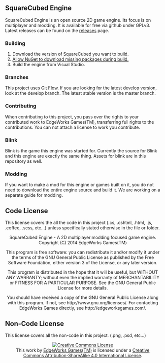 ## SquareCubed Engine ##
SquareCubed Engine is an open source 2D game engine. Its focus is on
multiplayer and modding. It is available for free via github under
GPLv3. Latest releases can be found on the [releases](https://github.com/EdgeWorks-Games/SquareCubed/releases) page.

### Building ###
1. Download the version of SquareCubed you want to build.
2. [Allow NuGet to download missing packages during build.](http://docs.nuget.org/docs/workflows/using-nuget-without-committing-packages)
3. Build the engine from Visual Studio.

### Branches ###
This project uses [Git Flow](http://nvie.com/posts/a-successful-git-branching-model/).
If you are looking for the latest develop version, look at the develop branch.
The latest stable version is the master branch.

### Contributing ###
When contributing to this project, you pass over the rights to your contributed work
to EdgeWorks Games(TM), transferring full rights to the contributions. You can not attach
a license to work you contribute.

### Blink ###
Blink is the game this engine was started for. Currently the source
for Blink and this engine are exactly the same thing. Assets for blink
are in this repository as well.

### Modding ###
If you want to make a mod for this engine or games built on it, you
do not need to download the entire engine source and build it. We
are working on a separate guide for modding.

## Code License ##
This license covers the all the code in this project (.cs, .cshtml, .html, .js, .coffee, .scss, etc...)
unless specifically stated otherwise in the file or folder.
<div align="center">
    <p>
        SquareCubed Engine - A 2D multiplayer modding focused game engine.<br />
        Copyright (C) 2014  EdgeWorks Games(TM)
    </p>
    <p>
        This program is free software: you can redistribute it and/or modify
        it under the terms of the GNU General Public License as published by
        the Free Software Foundation, either version 3 of the License, or
        any later version.
    </p>
    <p>
        This program is distributed in the hope that it will be useful,
        but WITHOUT ANY WARRANTY; without even the implied warranty of
        MERCHANTABILITY or FITNESS FOR A PARTICULAR PURPOSE.  See the
        GNU General Public License for more details.
    </p>
    <p>
        You should have received a copy of the GNU General Public License
        along with this program. If not, see http://www.gnu.org/licenses/.
        For contacting EdgeWorks Games directly, see http://edgeworksgames.com/.
    </p>
</div>

## Non-Code License ##
This license covers all the non-code in this project. (.png, .psd, etc...)
<div align="center">
    <a rel="license" href="http://creativecommons.org/licenses/by-sa/4.0/">
        <img alt="Creative Commons License"
             style="border-width:0"
             src="http://i.creativecommons.org/l/by-sa/4.0/88x31.png" />
    </a><br />
    This work by <a xmlns:cc="http://creativecommons.org/ns#" href="http://edgeworksgames.com/" property="cc:attributionName" rel="cc:attributionURL">EdgeWorks Games(TM)</a> is licensed under a <a rel="license" href="http://creativecommons.org/licenses/by-sa/4.0/">Creative Commons Attribution-ShareAlike 4.0 International License</a>.
</div>